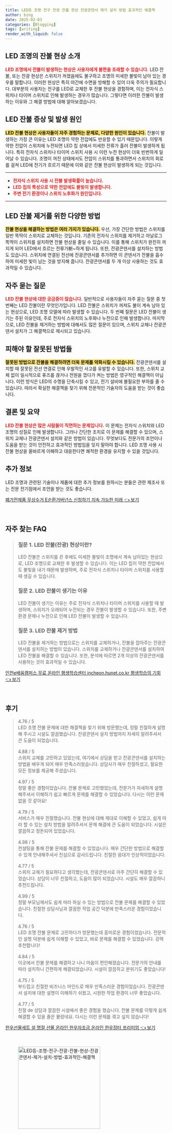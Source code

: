 ```yaml
---
title: LED등 조명 전구 잔광 잔불 현상 잔광콘덴서 제거 설치 방법 효과적인 해결책
author: bing
date: 2025-02-03
categories: [Blogging]
tags: [writing]
render_with_liquid: false
---
```



<h2 id='LED_조명_잔불_현상'>LED 조명의 잔불 현상 소개</h2>

<p><b><span style="color: #ee2323;">LED 조명에서 잔불이 발생하는 현상은 사용자에게 불편을 초래할 수 있습니다.</span></b> LED 잔불, 또는 잔광 현상은 스위치가 꺼졌음에도 불구하고 조명의 미세한 불빛이 남아 있는 경우를 말합니다. 이러한 현상은 특히 야간에 수면을 방해할 수 있어 더욱 주의가 필요합니다. 대부분의 사용자는 전구를 LED로 교체한 후 잔불 현상을 경험하며, 이는 전자식 스위치나 타이머 스위치로 인해 발생하는 경우가 많습니다. 그렇다면 이러한 잔불이 발생하는 이유와 그 해결 방법에 대해 알아보겠습니다.</p>

<h2 id='LED_잔불_증상'>LED 잔불 증상 및 발생 원인</h2>

<p><b><span style="background-color: #ffe066;">LED 잔불 현상은 사용자들이 자주 경험하는 문제로, 다양한 원인이 있습니다.</span></b> 잔불이 발생하는 가장 큰 이유는 LED 조명이 약한 전압에도 반응할 수 있기 때문입니다. 이렇게 약한 전압이 스위치에 누전되면 LED 칩 상에서 미세한 전류가 흘러 잔불이 발생하게 됩니다. 특히 전자식 스위치나 타이머 스위치 사용 시 이런 누전 현상이 더욱 빈번하게 일어날 수 있습니다. 조명이 꺼진 상태에서도 전압이 스위치를 통과하면서 스위치의 회로를 걸쳐 LED에 전기가 흐르기 때문에 이와 같은 잔불 현상이 발생하게 되는 것입니다.</p>

<hr />

<ul>
    <li><b><span style="color: #ee2323;">전자식 스위치 사용 시 잔불 발생확률이 높습니다.</span></b></li>
    <li><b><span style="color: #ee2323;">LED 칩의 특성으로 약한 전압에도 불빛이 발생합니다.</span></b></li>
    <li><b><span style="color: #ee2323;">주변 전기 환경이나 스위치 노후화가 원인입니다.</span></b></li>
</ul>

<hr />

<h2 id='LED_잔불_제거_방법'>LED 잔불 제거를 위한 다양한 방법</h2>

<p><b><span style="background-color: #ffe066;">잔불 현상을 해결하는 방법은 여러 가지가 있습니다.</span></b> 우선, 가장 간단한 방법은 스위치를 일반 똑딱이 스위치로 교체하는 것입니다. 기존의 전자식 스위치를 제거하고 아날로그 똑딱이 스위치를 설치하면 잔불 현상을 줄일 수 있습니다. 이를 통해 스위치가 완전히 꺼지게 되어 LED에서 흐르는 전류가断~하게 됩니다. 또한, 잔광콘덴서를 설치하는 방법도 있습니다. 스위치에 연결된 전선에 잔광콘덴서를 추가하면 이 콘덴서가 잔불을 흡수하여 미세한 빛이 남는 것을 방지해 줍니다. 잔광콘덴서를 두 개 이상 사용하는 것도 효과적일 수 있습니다.</p>

<h2 id='자주_묻는_질문'>자주 묻는 질문</h2>

<p><b><span style="color: #ee2323;">LED 잔불 현상에 대한 궁금증이 많습니다.</span></b> 일반적으로 사용자들이 자주 묻는 질문 중 첫 번째는 LED 잔불이란 무엇인가입니다. LED 잔불은 스위치가 꺼져도 불이 계속 남아 있는 현상으로, LED 조명 모델에 따라 발생할 수 있습니다. 두 번째 질문은 LED 잔불이 생기는 주된 이유인데, 주로 전자식 스위치의 노후화나 누전으로 인해 발생합니다. 마지막으로, LED 잔불을 제거하는 방법에 대해서도 많은 질문이 있으며, 스위치 교체나 잔광콘덴서 설치가 그 해결책으로 제시되고 있습니다.</p>

<h2 id='피해야할_방법들'>피해야 할 잘못된 방법들</h2>

<p><b><span style="background-color: #ffe066;">잘못된 방법으로 잔불을 해결하려면 더욱 문제를 악화시킬 수 있습니다.</span></b> 잔광콘덴서를 설치할 때 잘못된 전선 연결로 인해 우발적인 사고를 유발할 수 있습니다. 또한, 스위치 교체 없이 일시적으로 퓨즈를 끊거나 전원을 껐다가 켜는 방법은 영구적인 해결책이 아닙니다. 이런 방식은 LED의 수명을 단축시킬 수 있고, 전기 설비에 불필요한 부하를 줄 수 있습니다. 따라서 확실한 해결책을 찾기 위해 전문적인 기술자의 도움을 받는 것이 좋습니다.</p>

<h2 id='결론'>결론 및 요약</h2>

<p><b><span style="color: #ee2323;">LED 잔불 현상은 많은 사람들이 직면하는 문제입니다.</span></b> 이 문제는 전자식 스위치와 LED 조명의 성질로 인해 발생합니다. 그러나 간단한 조치로 이 문제를 해결할 수 있으며, 스위치 교체나 잔광콘덴서 설치와 같은 방법이 있습니다. 무엇보다도 전문가의 조언이나 도움을 받는 것이 안전하고 효과적인 방법임을 잊지 말아야 합니다. LED 조명 사용 시 잔불 현상을 올바르게 이해하고 대응한다면 쾌적한 환경을 유지할 수 있을 것입니다.</p>

<h2 id='추가_정보'>추가 정보</h2>

<p>LED 조명과 관련된 기술이나 제품에 대한 추가 정보를 원하시는 분들은 관련 제조사 또는 전문 전기점에서 조언을 받는 것도 좋습니다.</p>


<p><a class="click-button" title="폐가전제품 무상수거 E순환거버넌스 신청하기 지속 가능한 미래" href="https://afficreate.github.io/posts/%ED%8F%90%EA%B0%80%EC%A0%84%EC%A0%9C%ED%92%88-%EB%AC%B4%EC%83%81%EC%88%98%EA%B1%B0-E%EC%88%9C%ED%99%98%EA%B1%B0%EB%B2%84%EB%84%8C%EC%8A%A4-%EC%8B%A0%EC%B2%AD%ED%95%98%EA%B8%B0-%EC%A7%80%EC%86%8D-%EA%B0%80%EB%8A%A5%ED%95%9C-%EB%AF%B8%EB%9E%98/" rel="dofollow">폐가전제품 무상수거 E순환거버넌스 신청하기 지속 가능한 미래 👈 보기</a></p><br>
<h2 id='자주_찾는_FAQ'>자주 찾는 FAQ</h2>
<div itemscope="" itemtype="https://schema.org/FAQPage"> 
<blockquote> 
<div itemscope="" itemprop="mainEntity" itemtype="https://schema.org/Question"> 
<h3 itemprop="name">질문 1. LED 잔불(잔광) 현상이란? </h3> 
<div itemscope="" itemprop="acceptedAnswer" itemtype="https://schema.org/Answer"> 
<span itemprop="text"> 
<p>LED 잔불은 스위치를 끈 후에도 미세한 불빛이 조명에서 계속 남아있는 현상으로, LED 조명으로 교체한 후 발생할 수 있습니다. 이는 LED 칩이 약한 전압에서도 불빛을 내기 때문에 발생하며, 주로 전자식 스위치나 타이머 스위치를 사용할 때 생길 수 있습니다.</p> 
</span> 
</div> 
</div> 
<div itemscope="" itemprop="mainEntity" itemtype="https://schema.org/Question"> 
<h3 itemprop="name">질문 2. LED 잔불이 생기는 이유</h3> 
<div itemscope="" itemprop="acceptedAnswer" itemtype="https://schema.org/Answer"> 
<span itemprop="text"> 
<p>LED 잔불이 생기는 이유는 주로 전자식 스위치나 타이머 스위치를 사용할 때 발생하며, 스위치가 오래되어 누전되는 경우 잔불이 발생할 수 있습니다. 또한, 주변 환경 문제나 누전으로 인해 LED 잔불이 발생할 수 있습니다.</p> 
</span> 
</div> 
</div> 
<div itemscope="" itemprop="mainEntity" itemtype="https://schema.org/Question"> 
<h3 itemprop="name">질문 3. LED 잔불 제거 방법</h3> 
<div itemscope="" itemprop="acceptedAnswer" itemtype="https://schema.org/Answer"> 
<span itemprop="text"> 
<p>LED 잔불을 제거하는 방법으로는 스위치를 교체하거나, 잔불을 잡아주는 잔광콘덴서를 설치하는 방법이 있습니다. 스위치를 교체하거나 잔광콘덴서를 설치하여 LED 잔불을 해결할 수 있습니다. 또한, 분석에 따르면 2개 이상의 잔광콘덴서를 사용하는 것이 효과적일 수 있습니다.</p> 
</span> 
</div> 
</div> 
</blockquote> 
</div>
<p><a class="click-button" title="인천e배움캠퍼스 무료 온라인 평생학습센터 incheon.hunet.co.kr 평생학습의 기회" href="https://afficreate.github.io/posts/%EC%9D%B8%EC%B2%9Ce%EB%B0%B0%EC%9B%80%EC%BA%A0%ED%8D%BC%EC%8A%A4-%EB%AC%B4%EB%A3%8C-%EC%98%A8%EB%9D%BC%EC%9D%B8-%ED%8F%89%EC%83%9D%ED%95%99%EC%8A%B5%EC%84%BC%ED%84%B0-incheon.hunet.co.kr-%ED%8F%89%EC%83%9D%ED%95%99%EC%8A%B5%EC%9D%98-%EA%B8%B0%ED%9A%8C/" rel="dofollow">인천e배움캠퍼스 무료 온라인 평생학습센터 incheon.hunet.co.kr 평생학습의 기회 👈 보기</a></p><br>
<h2 id='후기'>후기</h2>
<div itemscope itemtype="https://schema.org/Product">
  <blockquote>
  <div itemprop="review" itemscope itemtype="https://schema.org/Review">
      <div itemprop="reviewRating" itemscope itemtype="https://schema.org/Rating"> <span itemprop="ratingValue">4.76</span> / <span itemprop="bestRating">5</span> </div>
      <span itemprop="reviewBody">LED 조명 잔불 문제에 대한 해결책을 찾기 위해 방문했는데, 정말 친절하게 설명해 주시고 시설도 깔끔했습니다. 잔광콘덴서 설치 방법까지 자세히 알려주셔서 큰 도움이 되었습니다.</span>
  </div>
  <br>
  <div itemprop="review" itemscope itemtype="https://schema.org/Review">
      <div itemprop="reviewRating" itemscope itemtype="https://schema.org/Rating"> <span itemprop="ratingValue">4.88</span> / <span itemprop="bestRating">5</span> </div>
      <span itemprop="reviewBody">스위치 교체를 고민하고 있었는데, 여기에서 상담을 받고 잔광콘덴서를 설치하는 방법을 배우게 되어 매우 만족스러웠습니다. 상담사가 매우 친절하셨고, 필요한 모든 정보를 제공해 주셨습니다.</span>
  </div>
  <br>
  <div itemprop="review" itemscope itemtype="https://schema.org/Review">
      <div itemprop="reviewRating" itemscope itemtype="https://schema.org/Rating"> <span itemprop="ratingValue">4.97</span> / <span itemprop="bestRating">5</span> </div>
      <span itemprop="reviewBody">정말 좋은 경험이었습니다. 잔불 문제로 고민했었는데, 전문가가 자세하게 설명해주셔서 이해하기 쉽고 빠르게 문제를 해결할 수 있었습니다. 다시는 이런 문제 없을 것 같아요!</span>
  </div>
  <br>
  <div itemprop="review" itemscope itemtype="https://schema.org/Review">
      <div itemprop="reviewRating" itemscope itemtype="https://schema.org/Rating"> <span itemprop="ratingValue">4.79</span> / <span itemprop="bestRating">5</span> </div>
      <span itemprop="reviewBody">서비스가 매우 친절했습니다. 잔불 현상에 대해 제대로 이해할 수 있었고, 쉽게 따라 할 수 있는 설치 방법을 알려주셔서 문제 해결에 큰 도움이 되었습니다. 시설은 깔끔하고 정돈되어 있었습니다.</span>
  </div>
  <br>
  <div itemprop="review" itemscope itemtype="https://schema.org/Review">
      <div itemprop="reviewRating" itemscope itemtype="https://schema.org/Rating"> <span itemprop="ratingValue">4.98</span> / <span itemprop="bestRating">5</span> </div>
      <span itemprop="reviewBody">컨설팅을 통해 잔불 문제를 해결할 수 있었습니다. 매우 간단한 방법으로 해결할 수 있게 안내해주셔서 진심으로 감사드립니다. 친절한 응대가 인상적이었습니다.</span>
  </div>
  <br>
  <div itemprop="review" itemscope itemtype="https://schema.org/Review">
      <div itemprop="reviewRating" itemscope itemtype="https://schema.org/Rating"> <span itemprop="ratingValue">4.77</span> / <span itemprop="bestRating">5</span> </div>
      <span itemprop="reviewBody">스위치 교체가 필요하다고 생각했는데, 잔광콘덴서로 아주 간단히 해결할 수 있었습니다. 상담이 너무 친절하고, 도움이 많이 되었습니다. 시설도 매우 깔끔하니 추천드립니다.</span>
  </div>
  <br>
  <div itemprop="review" itemscope itemtype="https://schema.org/Review">
      <div itemprop="reviewRating" itemscope itemtype="https://schema.org/Rating"> <span itemprop="ratingValue">4.99</span> / <span itemprop="bestRating">5</span> </div>
      <span itemprop="reviewBody">정말 부모님께서도 쉽게 따라 하실 수 있는 방법으로 잔불 문제를 해결할 수 있었습니다. 친절한 상담사님과 깔끔한 작업 공간 덕분에 만족스러운 경험이었습니다.</span>
  </div>
  <br>
  <div itemprop="review" itemscope itemtype="https://schema.org/Review">
      <div itemprop="reviewRating" itemscope itemtype="https://schema.org/Rating"> <span itemprop="ratingValue">4.76</span> / <span itemprop="bestRating">5</span> </div>
      <span itemprop="reviewBody">LED 조명 잔불 문제로 고민하다가 방문했는데 흥미로운 경험이었습니다. 전문적인 설명 덕분에 쉽게 이해할 수 있었고, 바로 문제를 해결할 수 있었습니다. 강력 추천합니다!</span>
  </div>
  <br>
  <div itemprop="review" itemscope itemtype="https://schema.org/Review">
      <div itemprop="reviewRating" itemscope itemtype="https://schema.org/Rating"> <span itemprop="ratingValue">4.84</span> / <span itemprop="bestRating">5</span> </div>
      <span itemprop="reviewBody">이곳에서 잔불 문제를 해결하고 나니 마음이 편안해졌습니다. 전문가의 안내를 따라 설치하니 간편하게 해결되었습니다. 시설이 깔끔하고 분위기도 좋았습니다!</span>
  </div>
  <br>
  <div itemprop="review" itemscope itemtype="https://schema.org/Review">
      <div itemprop="reviewRating" itemscope itemtype="https://schema.org/Rating"> <span itemprop="ratingValue">4.75</span> / <span itemprop="bestRating">5</span> </div>
      <span itemprop="reviewBody">부드럽고 친절한 비즈니스 마인드로 매우 만족스러운 경험이었습니다. 잔광콘덴서 설치에 대한 설명이 이해하기 쉬웠고, 시원한 작업 환경이 너무 좋았습니다.</span>
  </div>
  <br>
  <div itemprop="review" itemscope itemtype="https://schema.org/Review">
      <div itemprop="reviewRating" itemscope itemtype="https://schema.org/Rating"> <span itemprop="ratingValue">4.77</span> / <span itemprop="bestRating">5</span> </div>
      <span itemprop="reviewBody">친절 de 상담과 깔끔한 시설에서 좋은 경험을 했습니다. 잔불 문제를 이렇게 쉽게 해결할 수 있을 줄은 몰랐네요. 다시는 이런 문제를 겪고 싶지 않습니다!</span>
  </div>
  </blockquote>
</div>
<p><a class="click-button" title="한우선물세트 설 명절 선물 온라인 한우자조금 온라인 한우장터 프리미엄" href="https://afficreate.github.io/posts/%ED%95%9C%EC%9A%B0%EC%84%A0%EB%AC%BC%EC%84%B8%ED%8A%B8-%EC%84%A4-%EB%AA%85%EC%A0%88-%EC%84%A0%EB%AC%BC-%EC%98%A8%EB%9D%BC%EC%9D%B8-%ED%95%9C%EC%9A%B0%EC%9E%90%EC%A1%B0%EA%B8%88-%EC%98%A8%EB%9D%BC%EC%9D%B8-%ED%95%9C%EC%9A%B0%EC%9E%A5%ED%84%B0-%ED%94%84%EB%A6%AC%EB%AF%B8%EC%97%84/" rel="dofollow">한우선물세트 설 명절 선물 온라인 한우자조금 온라인 한우장터 프리미엄 👈 보기</a></p><br>
<figure class="image"><img src="https://afficreate.github.io/assets/img/thumbnail/LED등-조명-전구-잔광-잔불-현상-잔광콘덴서-제거-설치-방법-효과적인-해결책.webp" alt="LED등-조명-전구-잔광-잔불-현상-잔광콘덴서-제거-설치-방법-효과적인-해결책" width="256" height="256"></figure>